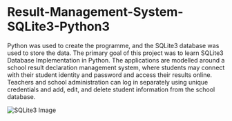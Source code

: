 # Result-Management-System-SQLite3-Python3
Python was used to create the programme, and the SQLite3 database was used to store the data. The primary goal of this project was to learn SQLite3 Database Implementation in Python. The applications are modelled around a school result declaration management system, where students may connect with their student identity and password and access their results online. Teachers and school administration can log in separately using unique credentials and add, edit, and delete student information from the school database.

![SQLite3 Image](https://miro.medium.com/max/1400/0*YbsD_GziUr-eouD8.png)

